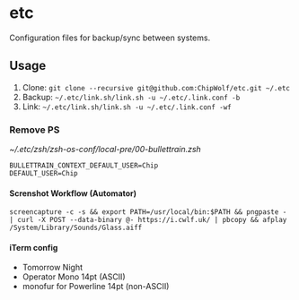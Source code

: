 etc
===

Configuration files for backup/sync between systems.

## Usage

 1. Clone: `git clone --recursive git@github.com:ChipWolf/etc.git ~/.etc`
 2. Backup: `~/.etc/link.sh/link.sh -u ~/.etc/.link.conf -b`
 3. Link: `~/.etc/link.sh/link.sh -u ~/.etc/.link.conf -wf`

### Remove PS
_~/.etc/zsh/zsh-os-conf/local-pre/00-bullettrain.zsh_
```
BULLETTRAIN_CONTEXT_DEFAULT_USER=Chip
DEFAULT_USER=Chip
```

#### Screnshot Workflow (Automator)
```
screencapture -c -s && export PATH=/usr/local/bin:$PATH && pngpaste - | curl -X POST --data-binary @- https://i.cwlf.uk/ | pbcopy && afplay /System/Library/Sounds/Glass.aiff
```

#### iTerm config
- Tomorrow Night
- Operator Mono 14pt (ASCII)
- monofur for Powerline 14pt (non-ASCII)
